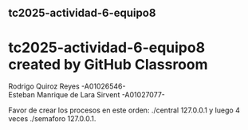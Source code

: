 ## tc2025-actividad-6-equipo8
# tc2025-actividad-6-equipo8 created by GitHub Classroom 

Rodrigo Quiroz Reyes -A01026546- <br/>
Esteban Manrique de Lara Sirvent -A01027077- <br/>

Favor de crear los procesos en este orden: ./central 127.0.0.1 y luego 4 veces ./semaforo 127.0.0.1.
